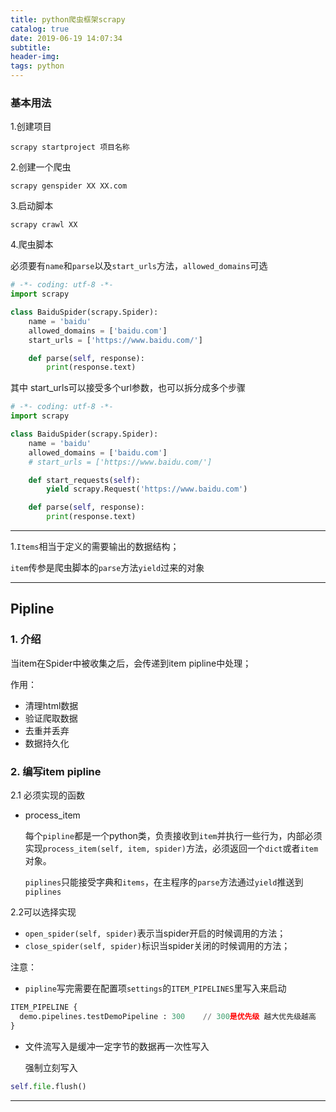 ```yaml
---
title: python爬虫框架scrapy
catalog: true
date: 2019-06-19 14:07:34
subtitle:
header-img:
tags: python
---
```

### 基本用法

1.创建项目

```shell
scrapy startproject 项目名称
```

2.创建一个爬虫

```shell
scrapy genspider XX XX.com
```

3.启动脚本

``` shell
scrapy crawl XX
```

4.爬虫脚本

 必须要有`name`和`parse`以及`start_urls`方法，`allowed_domains`可选

```python
# -*- coding: utf-8 -*-
import scrapy

class BaiduSpider(scrapy.Spider):
    name = 'baidu'
    allowed_domains = ['baidu.com']
    start_urls = ['https://www.baidu.com/']

    def parse(self, response):
        print(response.text)
```

其中 start_urls可以接受多个url参数，也可以拆分成多个步骤

```python
# -*- coding: utf-8 -*-
import scrapy

class BaiduSpider(scrapy.Spider):
    name = 'baidu'
    allowed_domains = ['baidu.com']
    # start_urls = ['https://www.baidu.com/']

    def start_requests(self):
        yield scrapy.Request('https://www.baidu.com')

    def parse(self, response):
        print(response.text)
```

---

1.`Items`相当于定义的需要输出的数据结构；

`item`传参是爬虫脚本的`parse`方法`yield`过来的对象

---

## Pipline

### 1. 介绍

  当item在Spider中被收集之后，会传递到item pipline中处理；

  作用：

- 清理html数据
- 验证爬取数据
- 去重并丢弃
- 数据持久化

### 2. 编写item pipline
  
2.1 必须实现的函数

- process_item

  每个`pipline`都是一个python类，负责接收到`item`并执行一些行为，内部必须实现`process_item(self, item, spider)`方法，必须返回一个`dict`或者`item`对象。

  `piplines`只能接受字典和`items`，在主程序的`parse`方法通过`yield`推送到`piplines`

2.2可以选择实现

- `open_spider(self, spider)`表示当spider开启的时候调用的方法；
- `close_spider(self, spider)`标识当spider关闭的时候调用的方法；
  
注意：

- `pipline`写完需要在配置项`settings`的`ITEM_PIPELINES`里写入来启动

```python
ITEM_PIPELINE {
  demo.pipelines.testDemoPipeline : 300    // 300是优先级 越大优先级越高
}
```

- 文件流写入是缓冲一定字节的数据再一次性写入

  强制立刻写入

```python
self.file.flush()
```

---
